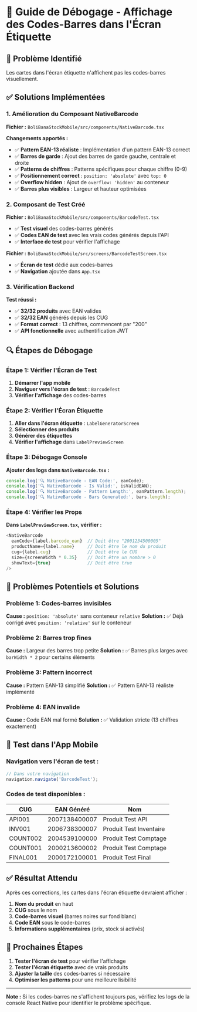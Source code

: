 # 🔧 Guide de Débogage - Affichage des Codes-Barres dans l'Écran Étiquette

## 🎯 **Problème Identifié**
Les cartes dans l'écran étiquette n'affichent pas les codes-barres visuellement.

## ✅ **Solutions Implémentées**

### **1. Amélioration du Composant NativeBarcode**

**Fichier :** `BoliBanaStockMobile/src/components/NativeBarcode.tsx`

**Changements apportés :**
- ✅ **Pattern EAN-13 réaliste** : Implémentation d'un pattern EAN-13 correct
- ✅ **Barres de garde** : Ajout des barres de garde gauche, centrale et droite
- ✅ **Patterns de chiffres** : Patterns spécifiques pour chaque chiffre (0-9)
- ✅ **Positionnement correct** : `position: 'absolute'` avec `top: 0`
- ✅ **Overflow hidden** : Ajout de `overflow: 'hidden'` au conteneur
- ✅ **Barres plus visibles** : Largeur et hauteur optimisées

### **2. Composant de Test Créé**

**Fichier :** `BoliBanaStockMobile/src/components/BarcodeTest.tsx`
- ✅ **Test visuel** des codes-barres générés
- ✅ **Codes EAN de test** avec les vrais codes générés depuis l'API
- ✅ **Interface de test** pour vérifier l'affichage

**Fichier :** `BoliBanaStockMobile/src/screens/BarcodeTestScreen.tsx`
- ✅ **Écran de test** dédié aux codes-barres
- ✅ **Navigation** ajoutée dans `App.tsx`

### **3. Vérification Backend**

**Test réussi :**
- ✅ **32/32 produits** avec EAN valides
- ✅ **32/32 EAN** générés depuis les CUG
- ✅ **Format correct** : 13 chiffres, commencent par "200"
- ✅ **API fonctionnelle** avec authentification JWT

## 🔍 **Étapes de Débogage**

### **Étape 1: Vérifier l'Écran de Test**

1. **Démarrer l'app mobile**
2. **Naviguer vers l'écran de test** : `BarcodeTest`
3. **Vérifier l'affichage** des codes-barres

### **Étape 2: Vérifier l'Écran Étiquette**

1. **Aller dans l'écran étiquette** : `LabelGeneratorScreen`
2. **Sélectionner des produits**
3. **Générer des étiquettes**
4. **Vérifier l'affichage** dans `LabelPreviewScreen`

### **Étape 3: Débogage Console**

**Ajouter des logs dans `NativeBarcode.tsx` :**

```typescript
console.log('🔍 NativeBarcode - EAN Code:', eanCode);
console.log('🔍 NativeBarcode - Is Valid:', isValidEAN);
console.log('🔍 NativeBarcode - Pattern Length:', eanPattern.length);
console.log('🔍 NativeBarcode - Bars Generated:', bars.length);
```

### **Étape 4: Vérifier les Props**

**Dans `LabelPreviewScreen.tsx`, vérifier :**

```typescript
<NativeBarcode
  eanCode={label.barcode_ean}  // Doit être "2001234500005"
  productName={label.name}     // Doit être le nom du produit
  cug={label.cug}              // Doit être le CUG
  size={screenWidth * 0.35}    // Doit être un nombre > 0
  showText={true}              // Doit être true
/>
```

## 🐛 **Problèmes Potentiels et Solutions**

### **Problème 1: Codes-barres invisibles**

**Cause :** `position: 'absolute'` sans conteneur `relative`
**Solution :** ✅ Déjà corrigé avec `position: 'relative'` sur le conteneur

### **Problème 2: Barres trop fines**

**Cause :** Largeur des barres trop petite
**Solution :** ✅ Barres plus larges avec `barWidth * 2` pour certains éléments

### **Problème 3: Pattern incorrect**

**Cause :** Pattern EAN-13 simplifié
**Solution :** ✅ Pattern EAN-13 réaliste implémenté

### **Problème 4: EAN invalide**

**Cause :** Code EAN mal formé
**Solution :** ✅ Validation stricte (13 chiffres exactement)

## 📱 **Test dans l'App Mobile**

### **Navigation vers l'écran de test :**

```typescript
// Dans votre navigation
navigation.navigate('BarcodeTest');
```

### **Codes de test disponibles :**

| CUG | EAN Généré | Nom |
|-----|------------|-----|
| API001 | 2007138400007 | Produit Test API |
| INV001 | 2006738300007 | Produit Test Inventaire |
| COUNT002 | 2004539100000 | Produit Test Comptage |
| COUNT001 | 2000213600002 | Produit Test Comptage |
| FINAL001 | 2000172100001 | Produit Test Final |

## ✅ **Résultat Attendu**

Après ces corrections, les cartes dans l'écran étiquette devraient afficher :

1. **Nom du produit** en haut
2. **CUG** sous le nom
3. **Code-barres visuel** (barres noires sur fond blanc)
4. **Code EAN** sous le code-barres
5. **Informations supplémentaires** (prix, stock si activés)

## 🚀 **Prochaines Étapes**

1. **Tester l'écran de test** pour vérifier l'affichage
2. **Tester l'écran étiquette** avec de vrais produits
3. **Ajuster la taille** des codes-barres si nécessaire
4. **Optimiser les patterns** pour une meilleure lisibilité

---

**Note :** Si les codes-barres ne s'affichent toujours pas, vérifiez les logs de la console React Native pour identifier le problème spécifique.
